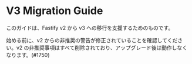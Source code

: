 # V3 Migration Guide

このガイドは、Fastify v2 から v3 への移行を支援するためのものです。

始める前に、v2 からの非推奨の警告が修正されていることを確認してください。v2 の非推奨事項はすべて削除されており、アップグレード後は動作しなくなります。(#1750)
